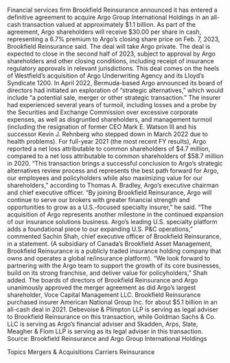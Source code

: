 Financial services firm Brookfield Reinsurance announced it has entered a definitive agreement to acquire Argo Group International Holdings in an all-cash transaction valued at approximately $1.1 billion.
As part of the agreement, Argo shareholders will receive $30.00 per share in cash, representing a 6.7% premium to Argo’s closing share price on Feb. 7, 2023, Brookfield Reinsurance said. The deal will take Argo private.
The deal is expected to close in the second half of 2023, subject to approval by Argo shareholders and other closing conditions, including receipt of insurance regulatory approvals in relevant jurisdictions.
This deal comes on the heels of Westfield’s acquisition of Argo Underwriting Agency and its Lloyd’s Syndicate 1200.
In April 2022, Bermuda-based Argo announced its board of directors had initiated an exploration of “strategic alternatives,” which would include “a potential sale, merger or other strategic transaction.” The insurer had experienced several years of turmoil, including losses and a probe by the Securities and Exchange Commission over excessive corporate expenses, as well as disgruntled shareholders, and management turmoil (including the resignation of former CEO Mark E. Watson III and his successor Kevin J. Rehnberg who stepped down in March 2022 due to health problems).
For full-year 2021 (the most recent FY results), Argo reported a net loss attributable to common shareholders of $4.7 million, compared to a net loss attributable to common shareholders of $58.7 million in 2020.
“This transaction brings a successful conclusion to Argo’s strategic alternatives review process and represents the best path forward for Argo, our employees and policyholders while also maximizing value for our shareholders,” according to Thomas A. Bradley, Argo’s executive chairman and chief executive officer.
“By joining Brookfield Reinsurance, Argo will continue to serve our brokers with greater financial strength and opportunities to grow as a U.S.-focused specialty insurer,” he said.
“The acquisition of Argo represents another milestone in the continued expansion of our insurance solutions business. Argo’s leading U.S. specialty platform adds a foundational piece to our expanding U.S. P&C operations,” commented Sachin Shah, chief executive officer of Brookfield Reinsurance, in a statement. (A subsidiary of Canada’s Brookfield Asset Management, Brookfield Reinsurance is a publicly traded insurance holding company that owns and operates a global re/insurance platform).
“We look forward to partnering with the Argo team to support the growth of its core businesses, build on its strong franchise, and deliver value for policyholders,” Shah added.
The boards of directors of Brookfield Reinsurance and Argo unanimously approved the merger agreement as did Argo’s largest shareholder, Voce Capital Management LLC.
Brookfield Reinsurance purchased insurer American National Group Inc. for about $5.1 billion in an all-cash deal in 2021.
Debevoise & Plimpton LLP is serving as legal adviser to Brookfield Reinsurance on this transaction, while Goldman Sachs & Co. LLC is serving as Argo’s financial adviser and Skadden, Arps, Slate, Meagher & Flom LLP is serving as its legal adviser in this transaction.
Source: Brookfield Reinsurance and Argo Group International Holdings

Topics
Mergers & Acquisitions
Carriers
Reinsurance
